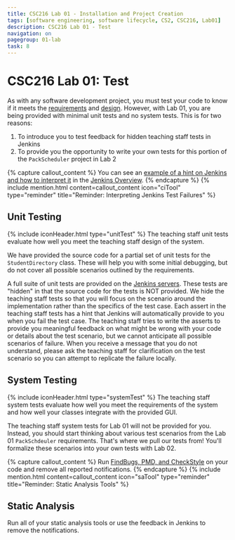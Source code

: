 ```yaml
---
title: CSC216 Lab 01 - Installation and Project Creation
tags: [software engineering, software lifecycle, CS2, CSC216, Lab01]
description: CSC216 Lab 01 - Test
navigation: on
pagegroup: 01-lab
task: 8
---
```


# CSC216 Lab 01: Test
As with any software development project, you must test your code to know if it meets the [requirements](01-lab-requirements) and [design](01-lab-design).  However, with Lab 01, you are being provided with minimal unit tests and no system tests.  This is for two reasons:

  1. To introduce you to test feedback for hidden teaching staff tests in Jenkins
  2. To provide you the opportunity to write your own tests for this portion of the `PackScheduler` project in Lab 2
  

{% capture callout_content %}
You can see an [example of a hint on Jenkins and how to interpret it](https://pages.github.ncsu.edu/engr-csc-software-development/practices-tools/jenkins/#test-results) in the [Jenkins Overview](https://pages.github.ncsu.edu/engr-csc-software-development/practices-tools/jenkins/).
{% endcapture %}
{% include mention.html content=callout_content icon="ciTool" type="reminder" title="Reminder: Interpreting Jenkins Test Failures" %}
## Unit Testing
{% include iconHeader.html type="unitTest" %}
The teaching staff unit tests evaluate how well you meet the teaching staff design of the system.

We have provided the source code for a partial set of unit tests for the `StudentDirectory` class.  These will help you with some initial debugging, but do not cover all possible scenarios outlined by the requirements.

A full suite of unit tests are provided on the [Jenkins servers](../01-lab#lab-deadlines--jenkins-servers).  These tests are "hidden" in that the source code for the tests is NOT provided.  We hide the teaching staff tests so that you will focus on the scenario around the implementation rather than the specifics of the test case.  Each assert in the teaching staff tests has a hint that Jenkins will automatically provide to you when you fail the test case.  The teaching staff tries to write the asserts to provide you meaningful feedback on what might be wrong with your code or details about the test scenario, but we cannot anticipate all possible scenarios of failure.  When you receive a message that you do not understand, please ask the teaching staff for clarification on the test scenario so you can attempt to replicate the failure locally.





## System Testing
{% include iconHeader.html type="systemTest" %}
The teaching staff system tests evaluate how well you meet the requirements of the system and how well your classes integrate with the provided GUI.

The teaching staff system tests for Lab 01 will not be provided for you.  Instead, you should start thinking about various test scenarios from the Lab 01 `PackSchdeuler` requirements.  That's where we pull our tests from!  You'll formalize these scenarios into your own tests with Lab 02.


{% capture callout_content %}
Run [FindBugs, PMD, and CheckStyle](https://pages.github.ncsu.edu/engr-csc216/guided-projects/gp1/gp1-static-analysis) on your code and remove all reported notifications.
{% endcapture %}
{% include mention.html content=callout_content icon="saTool" type="reminder" title="Reminder: Static Analysis Tools" %}
## Static Analysis
Run all of your static analysis tools or use the feedback in Jenkins to remove the notifications.


